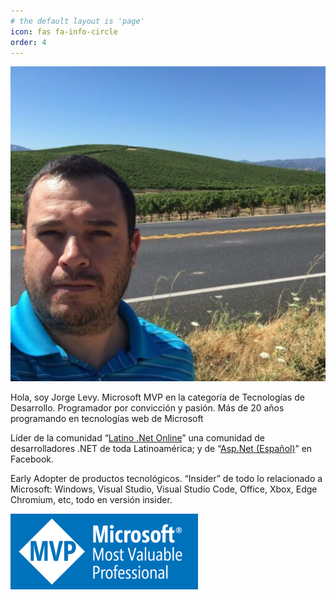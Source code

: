 ```yaml
---
# the default layout is 'page'
icon: fas fa-info-circle
order: 4
---
```


![Jorge Levy](assets/img/jorgelevy-avatar.jpg)

Hola, soy Jorge Levy. Microsoft MVP en la categoría de Tecnologías de Desarrollo. Programador por convicción y pasión. Más de 20 años programando en tecnologías web de Microsoft

Líder de la comunidad “[Latino .Net Online](https://latinonet.online/)” una comunidad de desarrolladores .NET de toda Latinoamérica; y de “[Asp.Net (Español)](https://www.facebook.com/groups/aspnet.es)” en Facebook.

Early Adopter de productos tecnológicos. “Insider” de todo lo relacionado a Microsoft: Windows, Visual Studio, Visual Studio Code, Office, Xbox, Edge Chromium, etc, todo en versión insider.

![Microsoft MVP](assets/img/MVP_Logo_Horizontal_Preferred_Cyan300_CMYK_300ppi-300x121.png)